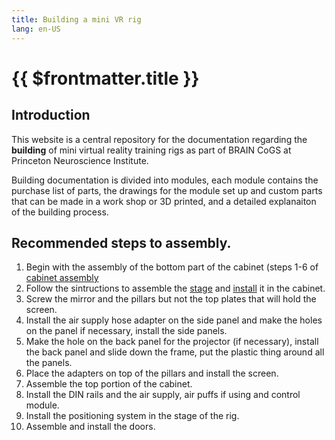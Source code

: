 ```yaml
---
title: Building a mini VR rig
lang: en-US
---
```


# {{ $frontmatter.title }}

## Introduction

This website is a central repository for the documentation regarding the **building** of mini virtual reality training rigs as part of BRAIN CoGS at Princeton Neuroscience Institute.

Building documentation is divided into modules, each module contains the purchase list of parts, the drawings for the module set up and custom parts that can be made in a work shop or 3D printed, and a detailed explanaiton of the building process.

## Recommended steps to assembly.

1. Begin with the assembly of the bottom part of the cabinet (steps 1-6 of [cabinet assembly](/building/cabinet.html#cabinet-assembly)
2. Follow the sintructions to assemble the [stage](/building/stage.html) and [install](/building/stage.html#stage-installation) it in the cabinet. 
3. Screw the mirror and the pillars but not the top plates that will hold the screen.
4. Install the air supply hose adapter on the side panel and make the holes on the panel if necessary, install the side panels.
5. Make the hole on the back panel for the projector (if necessary), install the back panel and slide down the frame, put the plastic thing around all the panels.
6. Place the adapters on top of the pillars and install the screen.
7. Assemble the top portion of the cabinet.
8. Install the DIN rails and the air supply, air puffs if using and control module.
9. Install the positioning system in the stage of the rig.
10. Assemble and install the doors.
